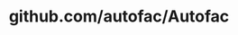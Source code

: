 ---
layout: post
title: github.com/autofac/Autofac
categories: link
tags: [انگلیسی, گیت‌هاب, برنامه‌نویسی]
---
